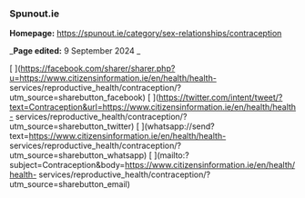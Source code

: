 ###  Spunout.ie

**Homepage:** [ https://spunout.ie/category/sex-relationships/contraception
](https://spunout.ie/category/sex-relationships/contraception)

_**Page edited:** 9 September 2024 _

[
](https://facebook.com/sharer/sharer.php?u=https://www.citizensinformation.ie/en/health/health-
services/reproductive_health/contraception/?utm_source=sharebutton_facebook) [
](https://twitter.com/intent/tweet/?text=Contraception&url=https://www.citizensinformation.ie/en/health/health-
services/reproductive_health/contraception/?utm_source=sharebutton_twitter) [
](whatsapp://send?text=https://www.citizensinformation.ie/en/health/health-
services/reproductive_health/contraception/?utm_source=sharebutton_whatsapp) [
](mailto:?subject=Contraception&body=https://www.citizensinformation.ie/en/health/health-
services/reproductive_health/contraception/?utm_source=sharebutton_email) [
](javascript:void\(0\))
